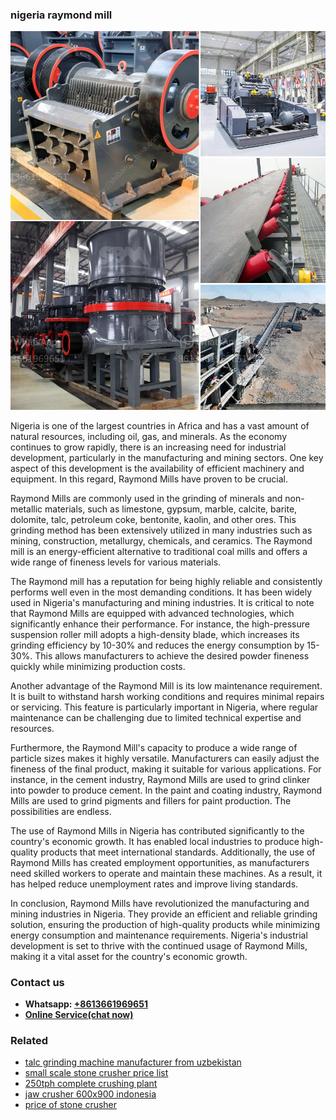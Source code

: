 <h3>nigeria raymond mill</h3><img src='1703042279.jpg' alt=''><p>Nigeria is one of the largest countries in Africa and has a vast amount of natural resources, including oil, gas, and minerals. As the economy continues to grow rapidly, there is an increasing need for industrial development, particularly in the manufacturing and mining sectors. One key aspect of this development is the availability of efficient machinery and equipment. In this regard, Raymond Mills have proven to be crucial.</p><p>Raymond Mills are commonly used in the grinding of minerals and non-metallic materials, such as limestone, gypsum, marble, calcite, barite, dolomite, talc, petroleum coke, bentonite, kaolin, and other ores. This grinding method has been extensively utilized in many industries such as mining, construction, metallurgy, chemicals, and ceramics. The Raymond mill is an energy-efficient alternative to traditional coal mills and offers a wide range of fineness levels for various materials.</p><p>The Raymond mill has a reputation for being highly reliable and consistently performs well even in the most demanding conditions. It has been widely used in Nigeria's manufacturing and mining industries. It is critical to note that Raymond Mills are equipped with advanced technologies, which significantly enhance their performance. For instance, the high-pressure suspension roller mill adopts a high-density blade, which increases its grinding efficiency by 10-30% and reduces the energy consumption by 15-30%. This allows manufacturers to achieve the desired powder fineness quickly while minimizing production costs.</p><p>Another advantage of the Raymond Mill is its low maintenance requirement. It is built to withstand harsh working conditions and requires minimal repairs or servicing. This feature is particularly important in Nigeria, where regular maintenance can be challenging due to limited technical expertise and resources.</p><p>Furthermore, the Raymond Mill's capacity to produce a wide range of particle sizes makes it highly versatile. Manufacturers can easily adjust the fineness of the final product, making it suitable for various applications. For instance, in the cement industry, Raymond Mills are used to grind clinker into powder to produce cement. In the paint and coating industry, Raymond Mills are used to grind pigments and fillers for paint production. The possibilities are endless.</p><p>The use of Raymond Mills in Nigeria has contributed significantly to the country's economic growth. It has enabled local industries to produce high-quality products that meet international standards. Additionally, the use of Raymond Mills has created employment opportunities, as manufacturers need skilled workers to operate and maintain these machines. As a result, it has helped reduce unemployment rates and improve living standards.</p><p>In conclusion, Raymond Mills have revolutionized the manufacturing and mining industries in Nigeria. They provide an efficient and reliable grinding solution, ensuring the production of high-quality products while minimizing energy consumption and maintenance requirements. Nigeria's industrial development is set to thrive with the continued usage of Raymond Mills, making it a vital asset for the country's economic growth.</p><h3>Contact us</h3><ul><li><strong>Whatsapp:&nbsp;<a href="https://wa.me/8613661969651">+8613661969651</a></strong></li><li><a href="https://swt.shibang-china.com/?git&amp;zhl&amp;nigeria raymond mill"><strong>Online Service(chat now)</strong></a></li></ul><h3>Related</h3><ul><li><a href='talc grinding machine manufacturer from uzbekistan.md'>talc grinding machine manufacturer from uzbekistan</a></li><li><a href='small scale stone crusher price list.md'>small scale stone crusher price list</a></li><li><a href='250tph complete crushing plant.md'>250tph complete crushing plant</a></li><li><a href='jaw crusher 600x900 indonesia.md'>jaw crusher 600x900 indonesia</a></li><li><a href='price of stone crusher.md'>price of stone crusher</a></li></ul>